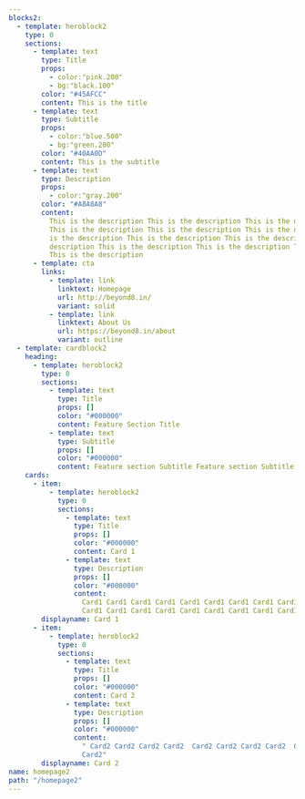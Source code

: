 ```yaml
---
blocks2:
  - template: heroblock2
    type: 0
    sections:
      - template: text
        type: Title
        props:
          - color:"pink.200"
          - bg:"black.100"
        color: "#45AFCC"
        content: This is the title
      - template: text
        type: Subtitle
        props:
          - color:"blue.500"
          - bg:"green.200"
        color: "#40AA0D"
        content: This is the subtitle
      - template: text
        type: Description
        props:
          - color:"gray.200"
        color: "#A8A8A8"
        content:
          This is the description This is the description This is the description
          This is the description This is the description This is the description This
          is the description This is the description This is the description This is the
          description This is the description This is the description This is the description
          This is the description
      - template: cta
        links:
          - template: link
            linktext: Homepage
            url: http://beyond8.in/
            variant: solid
          - template: link
            linktext: About Us
            url: https://beyond8.in/about
            variant: outline
  - template: cardblock2
    heading:
      - template: heroblock2
        type: 0
        sections:
          - template: text
            type: Title
            props: []
            color: "#000000"
            content: Feature Section Title
          - template: text
            type: Subtitle
            props: []
            color: "#000000"
            content: Feature section Subtitle Feature section Subtitle Feature section Subtitle
    cards:
      - item:
          - template: heroblock2
            type: 0
            sections:
              - template: text
                type: Title
                props: []
                color: "#000000"
                content: Card 1
              - template: text
                type: Description
                props: []
                color: "#000000"
                content:
                  Card1 Card1 Card1 Card1 Card1 Card1 Card1 Card1 Card1 Card1 Card1
                  Card1 Card1 Card1 Card1 Card1 Card1 Card1 Card1 Card1
        displayname: Card 1
      - item:
          - template: heroblock2
            type: 0
            sections:
              - template: text
                type: Title
                props: []
                color: "#000000"
                content: Card 2
              - template: text
                type: Description
                props: []
                color: "#000000"
                content:
                  " Card2 Card2 Card2 Card2  Card2 Card2 Card2 Card2  Card2 Card2 Card2
                  Card2"
        displayname: Card 2
name: homepage2
path: "/homepage2"
---
```

